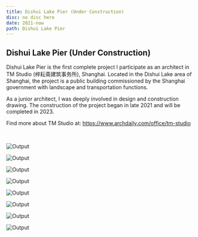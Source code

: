 ```yaml
---
title: Dishui Lake Pier (Under Construction)
disc: no disc here
date: 2021-now
path: Dishui Lake Pier
---
```

<special>
</special>

## Dishui Lake Pier (Under Construction)

Dishui Lake Pier is the first complete project I participate as an architect in TM Studio (梓耘斋建筑事务所), Shanghai. Located in the Dishui Lake area of Shanghai, the project is a public building commissioned by the Shanghai government with landscape and transportation functions.

As a junior architect, I was deeply involved in design and construction drawing. The construction of the project began in late 2021 and will be completed in 2023.

Find more about TM Studio at: 
https://www.archdaily.com/office/tm-studio

</br>

![Output](../images/articles/practice_01/01.jpg)

![Output](../images/articles/practice_01/02.jpg)

![Output](../images/articles/practice_01/03.jpg)

![Output](../images/articles/practice_01/04.jpg)

![Output](../images/articles/practice_01/05.jpg)

![Output](../images/articles/practice_01/06.jpg)

![Output](../images/articles/practice_01/07.jpg)

![Output](../images/articles/practice_01/08.jpg)
